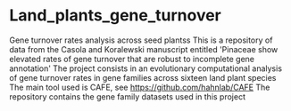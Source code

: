 # Land_plants_gene_turnover
Gene turnover rates analysis across seed plantss
This is a repository of data from the Casola and Koralewski manuscript entitled 'Pinaceae show elevated rates of gene turnover that are robust to incomplete gene annotation'
The project consists in an evolutionary computational analysis of gene turnover rates in gene families across sixteen land plant species
The main tool used is CAFE, see https://github.com/hahnlab/CAFE
The repository contains the gene family datasets used in this project
